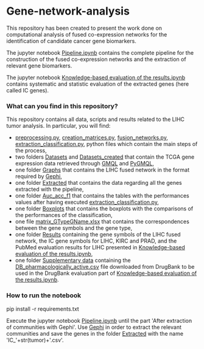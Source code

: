 # Gene-network-analysis

This repository has been created to present the work done on computational analysis of fused co-expression networks for the identification of candidate cancer gene biomarkers. 

The jupyter notebook [Pipeline.ipynb](https://github.com/DEIB-GECO/GeneNetFusion/blob/master/Pipeline.ipynb) contains the complete pipeline for the construction of the fused co-expression networks and the extraction of relevant gene biomarkers.

The jupyter notebook [Knowledge-based evaluation of the results.ipynb](https://github.com/DEIB-GECO/GeneNetFusion/blob/master/Knowledge-based%20evaluation%20of%20the%20results.ipynb) contains systematic and statistic evaluation of the extracted genes (here called IC genes). 

### What can you find in this repository?
This repository contains all data, scripts and results related to the LIHC tumor analysis.
In particular, you will find:
- [preprocessing.py](https://github.com/DEIB-GECO/GeneNetFusion/blob/master/preprocessing.py), [creation_matrices.py](https://github.com/DEIB-GECO/GeneNetFusion/blob/master/creation_matrices.py), [fusion_networks.py](https://github.com/DEIB-GECO/GeneNetFusion/blob/master/fusion_networks.py), [extraction_classification.py](https://github.com/DEIB-GECO/GeneNetFusion/blob/master/extraction_classification.py), python files which contain the main steps of the process,
- two folders [Datasets](https://github.com/DEIB-GECO/GeneNetFusion/tree/master/Datasets) and [Datasets_created](https://github.com/DEIB-GECO/GeneNetFusion/tree/master/Datasets_created) that contain the TCGA gene expression data retrieved through [GMQL](http://gmql.eu) and [PyGMQL](https://pygmql.readthedocs.io/en/latest/),
- one folder [Graphs](https://github.com/DEIB-GECO/GeneNetFusion/tree/master/Graphs) that contains the LIHC fused network in the format required by [Gephi](https://gephi.org),
- one folder [Extracted](https://github.com/DEIB-GECO/GeneNetFusion/tree/master/Extracted) that contains the data regarding all the genes extracted with the pipeline,
- one folder [Auc_acc_f1](https://github.com/DEIB-GECO/GeneNetFusion/tree/master/Auc_acc_f1) that contains the tables with the performances values after having executed [extraction_classification.py](https://github.com/DEIB-GECO/GeneNetFusion/blob/master/extraction_classification.py),
- one folder [Boxplots](https://github.com/DEIB-GECO/GeneNetFusion/tree/master/Boxplots) that contains the boxplots with the comparisons of the performances of the classification,
- one file [matrix_GTypeGName.xlsx](https://github.com/DEIB-GECO/GeneNetFusion/blob/master/matrix_GTypeGName.xls) that contains the correspondences between the gene symbols and the gene type,
- one folder [Results](https://github.com/DEIB-GECO/GeneNetFusion/tree/master/Results) containing the gene symbols of the LIHC fused network, the IC gene symbols for LIHC, KIRC and PRAD, and the PubMed evaluation results for LIHC presented in [Knowledge-based evaluation of the results.ipynb](https://github.com/DEIB-GECO/GeneNetFusion/blob/master/Knowledge-based%20evaluation%20of%20the%20results.ipynb),
- one folder [Supplementary data](https://github.com/DEIB-GECO/GeneNetFusion/tree/master/Supplementary%20data) containing the [DB_pharmacologically_active.csv](https://github.com/DEIB-GECO/GeneNetFusion/blob/master/Supplementary%20data/DB_pharmacologically_active.csv) file downloaded from DrugBank to be used in the DrugBank evaluation part of [Knowledge-based evaluation of the results.ipynb](https://github.com/DEIB-GECO/GeneNetFusion/blob/master/Knowledge-based%20evaluation%20of%20the%20results.ipynb). 

### How to run the notebook
pip install -r requirements.txt

Execute the jupyter notebook [Pipeline.ipynb](https://github.com/DEIB-GECO/GeneNetFusion/blob/master/Pipeline.ipynb) until the part 'After extraction of communities with Gephi'.
Use [Gephi](https://gephi.org) in order to extract the relevant communities and save the genes in the folder [Extracted](https://github.com/DEIB-GECO/GeneNetFusion/tree/master/Extracted) with the name 'IC_'+str(tumor)+'.csv'.
